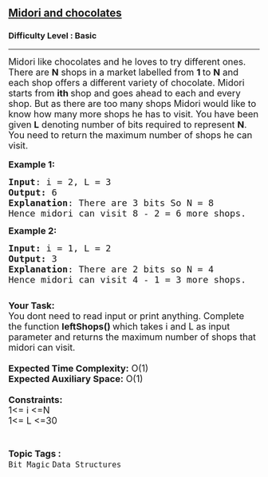 <h2><a href="https://practice.geeksforgeeks.org/problems/midori-and-chocolates2438/1?page=1&difficulty[]=-1&status[]=unsolved&sortBy=accuracy">Midori and chocolates</a></h2><h3>Difficulty Level : Basic</h3><hr><div class="problems_problem_content__Xm_eO"><p><span style="font-size:18px">Midori like chocolates and he loves to try different ones. There are <strong>N</strong> shops in a market labelled from <strong>1 </strong>to <strong>N</strong> and each shop offers a different variety of chocolate. Midori starts from <strong>ith </strong>shop and goes ahead to each and every shop. But as there are too many shops Midori would like to know how many more shops he has to visit. You have been given <strong>L</strong> denoting number of bits required to represent <strong>N</strong>. You need to return the maximum number of shops he can visit.</span><br>
<br>
<span style="font-size:18px"><strong>Example 1:</strong></span></p>

<pre><span style="font-size:18px"><strong>Input</strong>: i = 2, L = 3
<strong>Output:</strong>&nbsp;6
<strong>Explanation</strong>: There are 3 bits So N&nbsp;= 8
Hence midori can visit 8 - 2 = 6 more shops.</span>
</pre>

<p><span style="font-size:18px"><strong>Example 2:</strong></span></p>

<pre><span style="font-size:18px"><strong>Input: </strong>i = 1, L = 2
<strong>Output:&nbsp;</strong>3
<strong>Explanation</strong>: There are 2 bits so N =</span><span style="font-size:18px"> 4
Hence midori can visit 4 - 1 = 3 more shops.</span></pre>

<p><br>
<span style="font-size:18px"><strong>Your Task:&nbsp;&nbsp;</strong><br>
You dont need to read input or print anything. Complete the function <strong>leftShops()&nbsp;</strong>which takes i and L&nbsp;as input parameter and returns the maximum number of shops that midori can&nbsp;visit.<br>
<br>
<strong>Expected Time Complexity:</strong> O(1)<br>
<strong>Expected Auxiliary Space:</strong> O(1)<br>
<br>
<strong>Constraints:</strong><br>
1&lt;= i&nbsp;&lt;=N<br>
1&lt;= L&nbsp;&lt;=30</span></p>
</div><br><p><span style=font-size:18px><strong>Topic Tags : </strong><br><code>Bit Magic</code>&nbsp;<code>Data Structures</code>&nbsp;